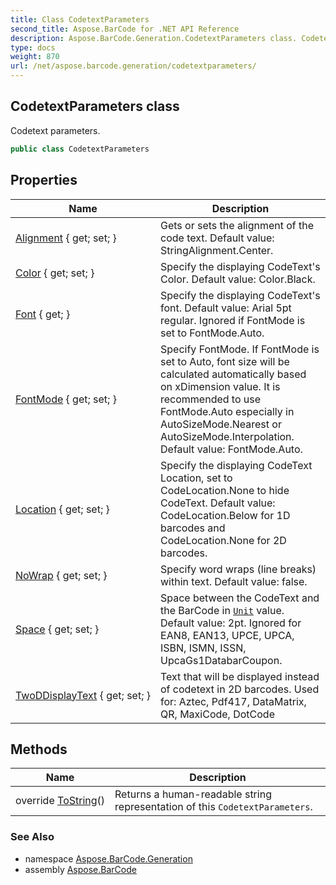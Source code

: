 ```yaml
---
title: Class CodetextParameters
second_title: Aspose.BarCode for .NET API Reference
description: Aspose.BarCode.Generation.CodetextParameters class. Codetext parameters
type: docs
weight: 870
url: /net/aspose.barcode.generation/codetextparameters/
---
```

## CodetextParameters class

Codetext parameters.

```csharp
public class CodetextParameters
```

## Properties

| Name | Description |
| --- | --- |
| [Alignment](../../aspose.barcode.generation/codetextparameters/alignment/) { get; set; } | Gets or sets the alignment of the code text. Default value: StringAlignment.Center. |
| [Color](../../aspose.barcode.generation/codetextparameters/color/) { get; set; } | Specify the displaying CodeText's Color. Default value: Color.Black. |
| [Font](../../aspose.barcode.generation/codetextparameters/font/) { get; } | Specify the displaying CodeText's font. Default value: Arial 5pt regular. Ignored if FontMode is set to FontMode.Auto. |
| [FontMode](../../aspose.barcode.generation/codetextparameters/fontmode/) { get; set; } | Specify FontMode. If FontMode is set to Auto, font size will be calculated automatically based on xDimension value. It is recommended to use FontMode.Auto especially in AutoSizeMode.Nearest or AutoSizeMode.Interpolation. Default value: FontMode.Auto. |
| [Location](../../aspose.barcode.generation/codetextparameters/location/) { get; set; } | Specify the displaying CodeText Location, set to CodeLocation.None to hide CodeText. Default value: CodeLocation.Below for 1D barcodes and CodeLocation.None for 2D barcodes. |
| [NoWrap](../../aspose.barcode.generation/codetextparameters/nowrap/) { get; set; } | Specify word wraps (line breaks) within text. Default value: false. |
| [Space](../../aspose.barcode.generation/codetextparameters/space/) { get; set; } | Space between the CodeText and the BarCode in [`Unit`](../unit/) value. Default value: 2pt. Ignored for EAN8, EAN13, UPCE, UPCA, ISBN, ISMN, ISSN, UpcaGs1DatabarCoupon. |
| [TwoDDisplayText](../../aspose.barcode.generation/codetextparameters/twoddisplaytext/) { get; set; } | Text that will be displayed instead of codetext in 2D barcodes. Used for: Aztec, Pdf417, DataMatrix, QR, MaxiCode, DotCode |

## Methods

| Name | Description |
| --- | --- |
| override [ToString](../../aspose.barcode.generation/codetextparameters/tostring/)() | Returns a human-readable string representation of this `CodetextParameters`. |

### See Also

* namespace [Aspose.BarCode.Generation](../../aspose.barcode.generation/)
* assembly [Aspose.BarCode](../../)


